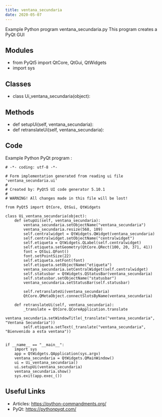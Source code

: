 ```yaml
---
title: ventana_secundaria
date: 2020-05-07
---
```

Example Python program ventana_secundaria.py
This program creates a PyQt GUI

## Modules

* from PyQt5 import QtCore, QtGui, QtWidgets
* import sys

## Classes

* class Ui_ventana_secundaria(object):

## Methods

* def setupUi(self, ventana_secundaria):
* def retranslateUi(self, ventana_secundaria):

## Code

Example Python PyQt program :

    # -*- coding: utf-8 -*-
    
    # Form implementation generated from reading ui file 'ventana_secundaria.ui'
    #
    # Created by: PyQt5 UI code generator 5.10.1
    #
    # WARNING! All changes made in this file will be lost!
    
    from PyQt5 import QtCore, QtGui, QtWidgets
    
    class Ui_ventana_secundaria(object):
        def setupUi(self, ventana_secundaria):
            ventana_secundaria.setObjectName("ventana_secundaria")
            ventana_secundaria.resize(568, 109)
            self.centralwidget = QtWidgets.QWidget(ventana_secundaria)
            self.centralwidget.setObjectName("centralwidget")
            self.etiqueta = QtWidgets.QLabel(self.centralwidget)
            self.etiqueta.setGeometry(QtCore.QRect(100, 20, 371, 41))
            font = QtGui.QFont()
            font.setPointSize(22)
            self.etiqueta.setFont(font)
            self.etiqueta.setObjectName("etiqueta")
            ventana_secundaria.setCentralWidget(self.centralwidget)
            self.statusbar = QtWidgets.QStatusBar(ventana_secundaria)
            self.statusbar.setObjectName("statusbar")
            ventana_secundaria.setStatusBar(self.statusbar)
    
            self.retranslateUi(ventana_secundaria)
            QtCore.QMetaObject.connectSlotsByName(ventana_secundaria)
    
        def retranslateUi(self, ventana_secundaria):
            _translate = QtCore.QCoreApplication.translate
            ventana_secundaria.setWindowTitle(_translate("ventana_secundaria", "Ventana Secundaria"))
            self.etiqueta.setText(_translate("ventana_secundaria", "Bienvenido a esta ventana"))
    
    
    if __name__ == "__main__":
        import sys
        app = QtWidgets.QApplication(sys.argv)
        ventana_secundaria = QtWidgets.QMainWindow()
        ui = Ui_ventana_secundaria()
        ui.setupUi(ventana_secundaria)
        ventana_secundaria.show()
        sys.exit(app.exec_())
    
    

## Useful Links

- Articles: https://python-commandments.org/
- PyQt: https://pythonpyqt.com/
